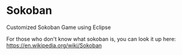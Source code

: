 # Sokoban
Customized Sokoban Game using Eclipse

For those who don't know what sokoban is, you can look it up here: https://en.wikipedia.org/wiki/Sokoban
